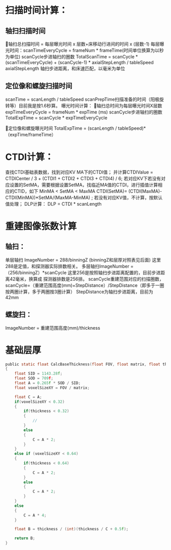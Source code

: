 # 扫描时间计算：
## 轴扫扫描时间
轴扫总扫描时间 = 每层曝光时间 x 层数+床移动行进间的时间 x (层数-1)
每层曝光时间：scanTimeEveryCycle = frameNum * frameTime(时间单位换算为以秒为单位)
scanCycle步进轴扫的圈数
TotalScanTime = scanCycle * (scanTimeEveryCycle) + (scanCycle-1) * axialStepLength / tableSpeed
axialStepLength 轴扫步进距离，和床速匹配，以毫米为单位
## 定位像和螺旋扫描时间
scanTime = scanLength / tableSpeed
scanPrepTime扫描准备的时间（阳极旋转等）目前我是按1.6秒算。
曝光时间计算：
轴扫总时间为每层曝光时间X层数
expTimeEveryCycle = frameNum * expTime (ms)
scanCycle步进轴扫的圈数
TotalExpTime = scanCycle * expTimeEveryCycle 

定位像和螺旋曝光时间
TotalExpTime = (scanLength / tableSpeed)*（expTime/frameTime）

# CTDI计算：
查找CTDI基础表数据，找到对应KV MA下的CTDI值；
并计算CTDIValue = CTDICenter / 3 + (CTDI1 + CTDI2 + CTDI3 + CTDI4) / 6;
若对应KV下若没有对应设置的SetMA，需要根据设置SetMA，找临近MA值的CTDI，进行插值计算相应的CTID，如下
MinMA < SetMA < MaxMA
CTDI(SetMA)= (CTDI(MaxMA)-CTDI(MinMA))*SetMA/(MaxMA-MinMA) ;
若没有对应KV值，不计算，按默认值处理；
DLP计算：
DLP = CTDI * scanLength

# 重建图像张数计算
## 轴扫：
单层轴扫 ImageNumber  = 288/binningZ (binningZ和层厚对照表见后面) 这里288是定值，和探测器实际排数相关。
多层轴扫ImageNumber =  （256/binningZ）*scanCycle
这里256是按照轴扫步进距离配置的，目前步进距离42毫米，换算成 探测器排数是256排。
scanCycle重建范围对应的扫描圈数，scanCycle=（重建范围高度(mm)+StepDistance）/StepDistance（即多于一圈按两圈计算，多于两圈按3圈计算）
StepDistance为轴扫步进距离，目前为42mm
## 螺旋扫：
ImageNumber = 重建范围高度(mm)/thickness

# 基础层厚

~~~c
public static float CalcBaseThickness(float FOV, float matrix, float thickness)
{
    float SID = 1143.28f;
    float SOD = 709f;
    float A = 0.265f * SOD / SID;
    float voxelSizeXY = FOV / matrix;

    float C = A;
    if(voxelSizeXY < 0.32)
    {
        if(thickness < 0.32)
        {
            //
        }
        else
        {
            C = A * 2;
        }    
    }
    else if (voxelSizeXY < 0.64)
    {
        if(thickness < 0.64)
        {
            C = A * 2;
        }
        else
        {
            C = A * 2;
        }
    }
    else
    {
        C = A * 4;
    }

    float B = thickness / (int)(thickness / C + 0.5f);

    return B;
}
~~~